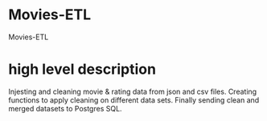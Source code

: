 # Movies-ETL
Movies-ETL

# high level description
Injesting and cleaning movie & rating data from json and csv files.
Creating functions to apply cleaning on different data sets.
Finally sending clean and merged datasets to Postgres SQL.
